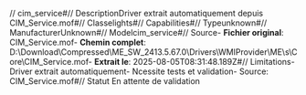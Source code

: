 // cim_service#// DescriptionDriver extrait automatiquement depuis CIM_Service.mof#// Classelights#// Capabilities#// Typeunknown#// ManufacturerUnknown#// Modelcim_service#// Source- **Fichier original**: CIM_Service.mof- **Chemin complet**: D:\Download\Compressed\ME_SW_2413.5.67.0\Drivers\WMIProvider\ME\s\Core\CIM_Service.mof- **Extrait le**: 2025-08-05T08:31:48.189Z#// Limitations- Driver extrait automatiquement- Ncessite tests et validation- Source: CIM_Service.mof#// Statut En attente de validation